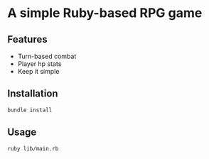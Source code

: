 # A simple Ruby-based RPG game

## Features

- Turn-based combat
- Player hp stats
- Keep it simple

## Installation

```sh
bundle install
```

## Usage

```sh
ruby lib/main.rb
```
